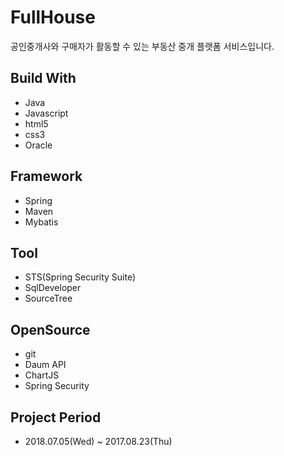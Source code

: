 # FullHouse
  공인중개사와 구매자가 활동할 수 있는 부동산 중개 플랫폼 서비스입니다.

## Build With
  * Java
  * Javascript
  * html5
  * css3
  * Oracle

## Framework
  * Spring
  * Maven
  * Mybatis

## Tool
  * STS(Spring Security Suite)
  * SqlDeveloper
  * SourceTree

## OpenSource
  * git
  * Daum API
  * ChartJS
  * Spring Security

## Project Period
  * 2018.07.05(Wed) ~ 2017.08.23(Thu)

